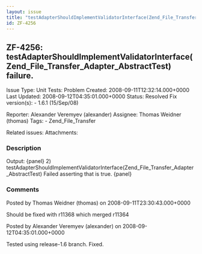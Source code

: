 ```yaml
---
layout: issue
title: "testAdapterShouldImplementValidatorInterface(Zend_File_Transfer_Adapter_AbstractTest) failure."
id: ZF-4256
---
```


ZF-4256: testAdapterShouldImplementValidatorInterface(Zend\_File\_Transfer\_Adapter\_AbstractTest) failure.
-----------------------------------------------------------------------------------------------------------

 Issue Type: Unit Tests: Problem Created: 2008-09-11T12:32:14.000+0000 Last Updated: 2008-09-12T04:35:01.000+0000 Status: Resolved Fix version(s): - 1.6.1 (15/Sep/08)
 
 Reporter:  Alexander Veremyev (alexander)  Assignee:  Thomas Weidner (thomas)  Tags: - Zend\_File\_Transfer
 
 Related issues: 
 Attachments: 
### Description

Output: {panel} 2) testAdapterShouldImplementValidatorInterface(Zend\_File\_Transfer\_Adapter\_AbstractTest) Failed asserting that is true. {panel}

 

 

### Comments

Posted by Thomas Weidner (thomas) on 2008-09-11T23:30:43.000+0000

Should be fixed with r11368 which merged r11364

 

 

Posted by Alexander Veremyev (alexander) on 2008-09-12T04:35:01.000+0000

Tested using release-1.6 branch. Fixed.

 

 